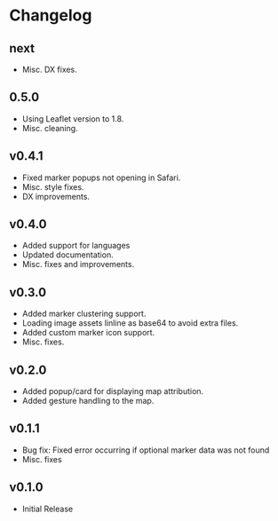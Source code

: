 # Changelog

## next 

- Misc. DX fixes.

## 0.5.0

- Using Leaflet version to 1.8.
- Misc. cleaning.

## v0.4.1

- Fixed marker popups not opening in Safari.
- Misc. style fixes.
- DX improvements.

## v0.4.0

- Added support for languages
- Updated documentation.
- Misc. fixes and improvements.

## v0.3.0

- Added marker clustering support.
- Loading image assets linline as base64 to avoid extra files.
- Added custom marker icon support.
- Misc. fixes.

## v0.2.0

- Added popup/card for displaying map attribution.
- Added gesture handling to the map.

## v0.1.1

- Bug fix: Fixed error occurring if optional marker data was not found
- Misc. fixes

## v0.1.0

- Initial Release
